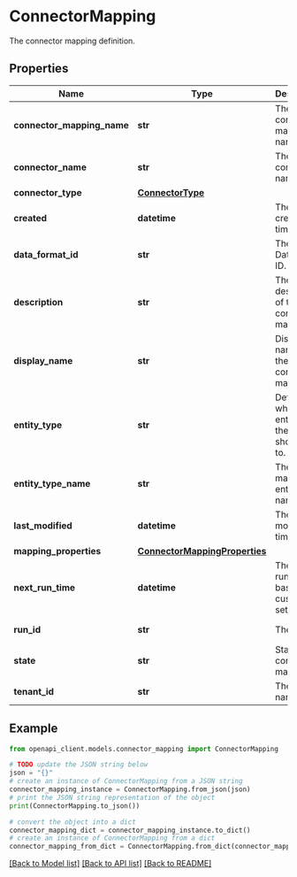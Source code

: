 # ConnectorMapping

The connector mapping definition.

## Properties

Name | Type | Description | Notes
------------ | ------------- | ------------- | -------------
**connector_mapping_name** | **str** | The connector mapping name | [optional] [readonly] 
**connector_name** | **str** | The connector name. | [optional] [readonly] 
**connector_type** | [**ConnectorType**](ConnectorType.md) |  | [optional] 
**created** | **datetime** | The created time. | [optional] [readonly] 
**data_format_id** | **str** | The DataFormat ID. | [optional] [readonly] 
**description** | **str** | The description of the connector mapping. | [optional] 
**display_name** | **str** | Display name for the connector mapping. | [optional] 
**entity_type** | **str** | Defines which entity type the file should map to. | 
**entity_type_name** | **str** | The mapping entity name. | 
**last_modified** | **datetime** | The last modified time. | [optional] [readonly] 
**mapping_properties** | [**ConnectorMappingProperties**](ConnectorMappingProperties.md) |  | 
**next_run_time** | **datetime** | The next run time based on customer&#39;s settings. | [optional] [readonly] 
**run_id** | **str** | The RunId. | [optional] [readonly] 
**state** | **str** | State of connector mapping. | [optional] [readonly] 
**tenant_id** | **str** | The hub name. | [optional] [readonly] 

## Example

```python
from openapi_client.models.connector_mapping import ConnectorMapping

# TODO update the JSON string below
json = "{}"
# create an instance of ConnectorMapping from a JSON string
connector_mapping_instance = ConnectorMapping.from_json(json)
# print the JSON string representation of the object
print(ConnectorMapping.to_json())

# convert the object into a dict
connector_mapping_dict = connector_mapping_instance.to_dict()
# create an instance of ConnectorMapping from a dict
connector_mapping_from_dict = ConnectorMapping.from_dict(connector_mapping_dict)
```
[[Back to Model list]](../README.md#documentation-for-models) [[Back to API list]](../README.md#documentation-for-api-endpoints) [[Back to README]](../README.md)


